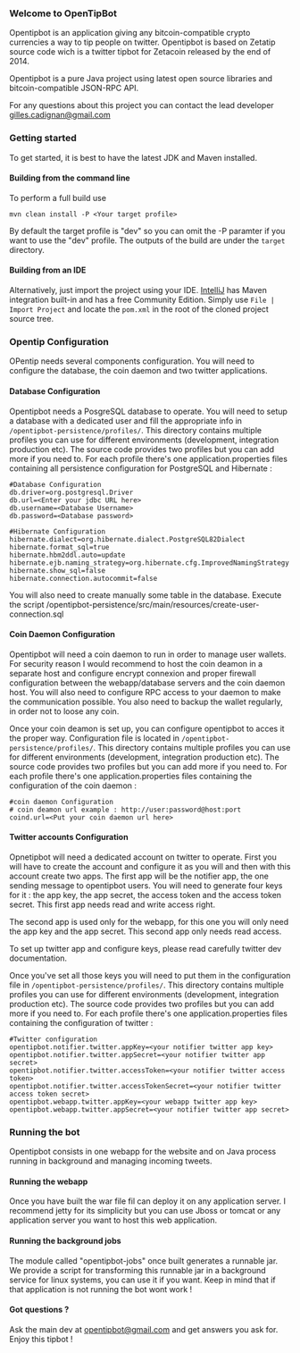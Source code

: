 ### Welcome to OpenTipBot

Opentipbot is an application giving any bitcoin-compatible crypto currencies a way to tip people on twitter. Opentipbot is based on Zetatip source code wich is a twitter tipbot for Zetacoin released by the end of 2014.

Opentipbot is a pure Java project using latest open source libraries and bitcoin-compatible JSON-RPC API.

For any questions about this project you can contact the lead developer gilles.cadignan@gmail.com

### Getting started

To get started, it is best to have the latest JDK and Maven installed.

#### Building from the command line

To perform a full build use
```
mvn clean install -P <Your target profile>
```

By default the target profile is "dev" so you can omit the -P paramter if you want to use the "dev" profile. The outputs of the build are under the `target` directory.

#### Building from an IDE

Alternatively, just import the project using your IDE. [IntelliJ](http://www.jetbrains.com/idea/download/) has Maven integration built-in and has a free Community Edition. Simply use `File | Import Project` and locate the `pom.xml` in the root of the cloned project source tree.

### Opentip Configuration

OPentip needs several components configuration. You will need to configure the database, the coin daemon and two twitter applications.

#### Database Configuration

Opentipbot needs a PosgreSQL database to operate. You will need to setup a database with a dedicated user and fill the appropriate info in `/opentipbot-persistence/profiles/`. This directory contains multiple profiles you can use for different environments (development, integration production etc). The source code provides two profiles but you can add more if you need to. For each profile there's one application.properties files containing all persistence configuration for PostgreSQL and Hibernate :

```
#Database Configuration
db.driver=org.postgresql.Driver
db.url=<Enter your jdbc URL here>
db.username=<Database Username>
db.password=<Database password>

#Hibernate Configuration
hibernate.dialect=org.hibernate.dialect.PostgreSQL82Dialect
hibernate.format_sql=true
hibernate.hbm2ddl.auto=update
hibernate.ejb.naming_strategy=org.hibernate.cfg.ImprovedNamingStrategy
hibernate.show_sql=false
hibernate.connection.autocommit=false
```

You will also need to create manually some table in the database. Execute the script /opentipbot-persistence/src/main/resources/create-user-connection.sql

#### Coin Daemon Configuration

Opentipbot will need a coin daemon to run in order to manage user wallets. For security reason I would recommend to host the coin deamon in a separate host and configure encrypt connexion and proper firewall configuration between the webapp/database servers and the coin daemon host. You will also need to configure RPC access to your daemon to make the communication possible. You also need to backup the wallet regularly, in order not to loose any coin.

Once your coin deamon is set up, you can configure opentipbot to acces it the proper way. Configuration file is located in `/opentipbot-persistence/profiles/`. This directory contains multiple profiles you can use for different environments (development, integration production etc). The source code provides two profiles but you can add more if you need to. For each profile there's one application.properties files containing the configuration of the coin daemon :

```
#coin daemon Configuration
# coin deamon url example : http://user:password@host:port
coind.url=<Put your coin daemon url here>
```
#### Twitter accounts Configuration
Opnetipbot will need a dedicated account on twitter to operate. First you will have to create the account and configure it as you will and then with this account create two apps.
The first app will be the notifier app, the one sending message to opentipbot users. You will need to generate four keys for it : the app key, the app secret, the access token and the access token secret. This first app needs read and write access right.

The second app is used only for the webapp, for this one you will only need the app key and the app secret. This second app only needs read access.

To set up twitter app and configure keys, please read carefully twitter dev documentation.

Once you've set all those keys you will need to put them in the configuration file in `/opentipbot-persistence/profiles/`. This directory contains multiple profiles you can use for different environments (development, integration production etc). The source code provides two profiles but you can add more if you need to. For each profile there's one application.properties files containing the configuration of twitter :

```
#Twitter configuration
opentipbot.notifier.twitter.appKey=<your notifier twitter app key>
opentipbot.notifier.twitter.appSecret=<your notifier twitter app secret>
opentipbot.notifier.twitter.accessToken=<your notifier twitter access token>
opentipbot.notifier.twitter.accessTokenSecret=<your notifier twitter access token secret>
opentipbot.webapp.twitter.appKey=<your webapp twitter app key>
opentipbot.webapp.twitter.appSecret=<your notifier twitter app secret>
```

### Running the bot

Opentipbot consists in one webapp for the website and on Java process running in background and managing incoming tweets.

#### Running the webapp
Once you have built the war file fil can deploy it on any application server. I recommend jetty for its simplicity but you can use Jboss or tomcat or any application server you want to host this web application.

#### Running the background jobs
The module called "opentipbot-jobs" once built generates a runnable jar. We provide a script for transforming this runnable jar in a background service for linux systems, you can use it if you want. Keep in mind that if that application is not running the bot wont work !

#### Got questions ?

Ask the main dev at opentipbot@gmail.com and get answers you ask for. Enjoy this tipbot !